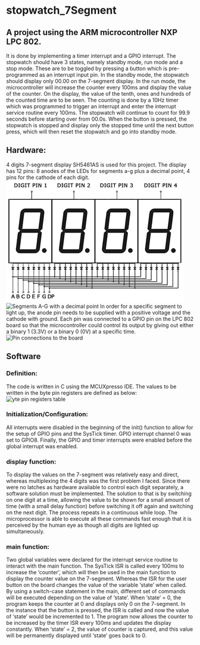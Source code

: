 # stopwatch_7Segment

## A project using the ARM microcontroller NXP LPC 802.

It is done by implementing a timer interrupt and a GPIO interrupt. The stopwatch should have 3 states, namely standby mode, run mode and a stop mode. These are to be toggled by pressing a button which is pre-programmed as an interrupt input pin. In the standby mode, the stopwatch should display only 00.00 on the 7-segment display. In the run mode, the microcontroller will increase the counter every 100ms and display the value of the counter. On the display, the value of the tenth, ones and hundreds of the counted time are to be seen. The counting is done by a 10Hz timer which was programmed to trigger an interrupt and enter the interrupt service routine every 100ms. The stopwatch will continue to count for 99.9 seconds before starting over from 00.0s. When the button is pressed, the stopwatch is stopped and display only the stopped time until the next button press, which will then reset the stopwatch and go into standby mode.


## Hardware:
4 digits 7-segment display SH5461AS is used for this project. The display has 12 pins: 8 anodes of the LEDs for segments a-g plus a decimal point, 4 pins for the cathode of each digit. 
![Schematics of the 7-segment](https://github.com/brucechin97/stopwatch_7Segment/blob/master/7%20Segment%20Display%20Internal%20Circuit.png)     ![Segments A-G with a decimal point]()
In order for a specific segment to light up, the anode pin needs to be supplied with a positive voltage and the cathode with ground. Each pin was connected to a GPIO pin on the LPC 802 board so that the microcontroller could control its output by giving out either a binary 1 (3.3V) or a binary 0 (0V) at a specific time.
![Pin connections to the board]()


## Software

### Definition:
The code is written in C using the MCUXpresso IDE. The values to be written in the byte pin registers are defined as below:
![yte pin registers table]()

### Initialization/Configuration:
All interrupts were disabled in the beginning of the init() function to allow for the setup of GPIO pins and the SysTick timer. GPIO interrupt channel 0 was set to GPIO8. Finally, the GPIO and timer interrupts were enabled before the global interrupt was enabled.

### display function:
To display the values on the 7-segment was relatively easy and direct, whereas multiplexing the 4 digits was the first problem I faced. Since there were no latches as hardware available to control each digit separately, a software solution must be implemented. The solution to that is by switching on one digit at a time, allowing the value to be shown for a small amount of time (with a small delay function) before switching it off again and switching on the next digit. The process repeats in a continuous while loop. The microprocessor is able to execute all these commands fast enough that it is perceived by the human eye as though all digits are lighted up simultaneously.

### main function:
Two global variables were declared for the interrupt service routine to interact with the main function. The SysTick ISR is called every 100ms to increase the ‘counter’, which will then be used in the main function to display the counter value on the 7-segment. Whereas the ISR for the user button on the board changes the value of the variable ‘state’ when called. By using a switch-case statement in the main, different set of commands will be executed depending on the value of ‘state’. When ‘state’ = 0, the program keeps the counter at 0 and displays only 0 on the 7-segment. In the instance that the button is pressed, the ISR is called and now the value of ‘state’ would be incremented to 1. The program now allows the counter to be increased by the timer ISR every 100ms and updates the display constantly. When ‘state’ = 2, the value of counter is captured, and this value will be permanently displayed until ‘state’ goes back to 0.
